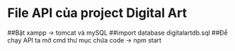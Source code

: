 # File API của project Digital Art

##Bật xampp -> tomcat và mySQL
##import database digitalartdb.sql
##Để chạy API ta mở cmd thư mục chứa code -> npm start
